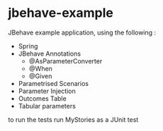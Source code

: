 jbehave-example
===============

JBehave example application, using the following :
 
 - Spring 
 - JBehave Annotations
 	- @AsParameterConverter
 	- @When
 	- @Given
 - Parametrised Scenarios
 - Parameter Injection
 - Outcomes Table
 - Tabular parameters
 
 to run the tests run MyStories as a JUnit test

